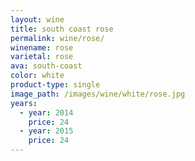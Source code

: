 ```yaml
---
layout: wine
title: south coast rose
permalink: wine/rose/
winename: rose
varietal: rose
ava: south-coast
color: white
product-type: single
image_path: /images/wine/white/rose.jpg
years:
  - year: 2014
    price: 24
  - year: 2015
    price: 24
---
```



